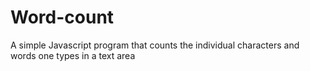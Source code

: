 # Word-count
A simple Javascript program that counts the individual characters and words one types in a text area
